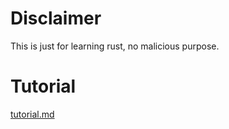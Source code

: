 # Disclaimer

This is just for learning rust, no malicious purpose.

# Tutorial

[tutorial.md](tutorial.md)